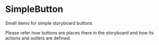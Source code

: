 # SimpleButton
Small demo for simple storyboard buttons

Please refer how buttons are places there in the storyboard and how its actions and outlets are defined.
